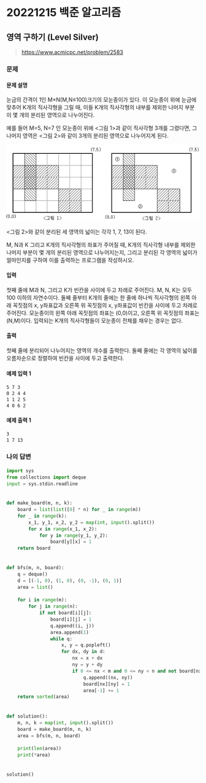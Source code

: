 # 20221215 백준 알고리즘

## 영역 구하기 (Level Silver)
> https://www.acmicpc.net/problem/2583

### 문제
#### 문제 설명
눈금의 간격이 1인 M×N(M,N≤100)크기의 모눈종이가 있다. 이 모눈종이 위에 눈금에 맞추어 K개의 직사각형을 그릴 때, 이들 K개의 직사각형의 내부를 제외한 나머지 부분이 몇 개의 분리된 영역으로 나누어진다.

예를 들어 M=5, N=7 인 모눈종이 위에 <그림 1>과 같이 직사각형 3개를 그렸다면, 그 나머지 영역은 <그림 2>와 같이 3개의 분리된 영역으로 나누어지게 된다.

![](image/img.png)

<그림 2>와 같이 분리된 세 영역의 넓이는 각각 1, 7, 13이 된다.

M, N과 K 그리고 K개의 직사각형의 좌표가 주어질 때, K개의 직사각형 내부를 제외한 나머지 부분이 몇 개의 분리된 영역으로 나누어지는지, 그리고 분리된 각 영역의 넓이가 얼마인지를 구하여 이를 출력하는 프로그램을 작성하시오.

#### 입력
첫째 줄에 M과 N, 그리고 K가 빈칸을 사이에 두고 차례로 주어진다. M, N, K는 모두 100 이하의 자연수이다. 둘째 줄부터 K개의 줄에는 한 줄에 하나씩 직사각형의 왼쪽 아래 꼭짓점의 x, y좌표값과 오른쪽 위 꼭짓점의 x, y좌표값이 빈칸을 사이에 두고 차례로 주어진다. 모눈종이의 왼쪽 아래 꼭짓점의 좌표는 (0,0)이고, 오른쪽 위 꼭짓점의 좌표는(N,M)이다. 입력되는 K개의 직사각형들이 모눈종이 전체를 채우는 경우는 없다.


#### 출력
첫째 줄에 분리되어 나누어지는 영역의 개수를 출력한다. 둘째 줄에는 각 영역의 넓이를 오름차순으로 정렬하여 빈칸을 사이에 두고 출력한다.


#### 예제 입력 1
```
5 7 3
0 2 4 4
1 1 2 5
4 0 6 2
```

#### 예제 출력 1
```
3
1 7 13
```

### 나의 답변
```python
import sys
from collections import deque
input = sys.stdin.readline


def make_board(m, n, k):
    board = list(list([0] * n) for _ in range(m))
    for _ in range(k):
        x_1, y_1, x_2, y_2 = map(int, input().split())
        for x in range(x_1, x_2):
            for y in range(y_1, y_2):
                board[y][x] = 1
    return board


def bfs(m, n, board):
    q = deque()
    d = [(-1, 0), (1, 0), (0, -1), (0, 1)]
    area = list()

    for i in range(m):
        for j in range(n):
            if not board[i][j]:
                board[i][j] = 1
                q.append((i, j))
                area.append(1)
                while q:
                    x, y = q.popleft()
                    for dx, dy in d:
                        nx = x + dx
                        ny = y + dy
                        if 0 <= nx < m and 0 <= ny < n and not board[nx][ny]:
                            q.append((nx, ny))
                            board[nx][ny] = 1
                            area[-1] += 1
    return sorted(area)


def solution():
    m, n, k = map(int, input().split())
    board = make_board(m, n, k)
    area = bfs(m, n, board)

    print(len(area))
    print(*area)


solution()
```